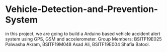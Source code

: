 # Vehicle-Detection-and-Prevention-System
 in this project, we are going to build a Arduino based vehicle accident alert system using GPS, GSM and accelerometer.
Group Members: BSITF19E025 Palwasha Akram, BSITF19M048 Asad Ali,  BSITF19E004 Shafia Batool.
